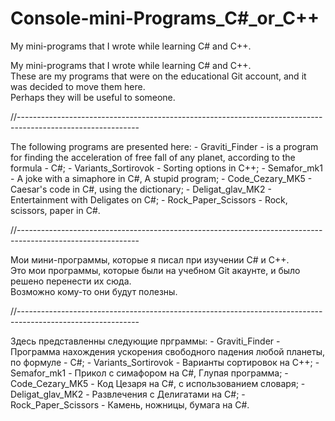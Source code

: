 # Console-mini-Programs_С#_or_C++
My mini-programs that I wrote while learning C# and C++.

My mini-programs that I wrote while learning C# and C++. <br>
These are my programs that were on the educational Git account, and it was decided to move them here. <br>
Perhaps they will be useful to someone.<br>

//------------------------------------------------------------------------------------------------------------

The following programs are presented here:
	- Graviti_Finder - is a program for finding the acceleration of free fall of any planet, according to the formula - C#;
	- Variants_Sortirovok - Sorting options in C++;
	- Semafor_mk1 - A joke with a simaphore in C#, A stupid program;
	- Code_Cezary_MK5 - Caesar's code in C#, using the dictionary;
	- Deligat_glav_MK2 - Entertainment with Deligates on C#;
	- Rock_Paper_Scissors - Rock, scissors, paper in C#.

//------------------------------------------------------------------------------------------------------------

Мои мини-программы, которые я писал при изучении C# и C++.<br>
Это мои программы, которые были на учебном Git акаунте, и было решено перенести иx сюда. <br>
Возможно кому-то они будут полезны.<br>

//------------------------------------------------------------------------------------------------------------

Здесь представленны следующие прграммы:
	- Graviti_Finder - Программа нахождения ускорения свободного падения любой планеты, по формуле - С#;
	- Variants_Sortirovok - Варианты сортировок на C++;
	- Semafor_mk1 - Прикол с симафором на С#, Глупая программа;
	- Code_Cezary_MK5 - Код Цезаря на C#, с использованием словаря;
	- Deligat_glav_MK2 - Развлечения с Делигатами на С#;
	- Rock_Paper_Scissors - Камень, ножницы, бумага на C#.

